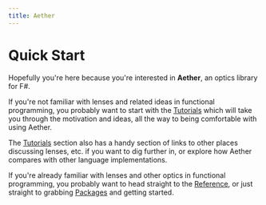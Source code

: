 ```yaml
---
title: Aether
---
```


# Quick Start

Hopefully you're here because you're interested in __Aether__, an optics library for F#.

If you're not familiar with lenses and related ideas in functional programming, you probably want to start with the [Tutorials][tutorials] which will take you through the motivation and ideas, all the way to being comfortable with using Aether.

The [Tutorials][tutorials] section also has a handy section of links to other places discussing lenses, etc. if you want to dig further in, or explore how Aether compares with other language implementations.

If you're already familiar with lenses and other optics in functional programming, you probably want to head straight to the [Reference][reference], or just straight to grabbing [Packages][packages] and getting started.

[tutorials]: /aether/tutorials
[reference]: /aether/reference
[packages]:  /aether/packages
